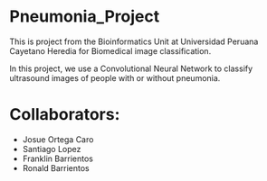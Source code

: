 # Pneumonia_Project

This is project from the Bioinformatics Unit at Universidad Peruana Cayetano Heredia for Biomedical image classification.

In this project, we use a Convolutional Neural Network to classify ultrasound images of people with or without pneumonia.

# Collaborators:
 * Josue Ortega Caro 
 * Santiago Lopez 
 * Franklin Barrientos 
 * Ronald Barrientos 
